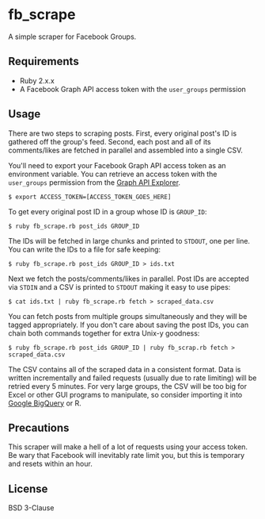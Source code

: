 # fb_scrape

A simple scraper for Facebook Groups.

## Requirements

* Ruby 2.x.x
* A Facebook Graph API access token with the `user_groups` permission

## Usage

There are two steps to scraping posts. First, every original post's ID is gathered off the group's feed. Second, each post and all of its comments/likes are fetched in parallel and assembled into a single CSV.

You'll need to export your Facebook Graph API access token as an environment variable. You can retrieve an access token with the `user_groups` permission from the [Graph API Explorer](https://developers.facebook.com/tools/explorer/).

    $ export ACCESS_TOKEN=[ACCESS_TOKEN_GOES_HERE]

To get every original post ID in a group whose ID is `GROUP_ID`:

    $ ruby fb_scrape.rb post_ids GROUP_ID

The IDs will be fetched in large chunks and printed to `STDOUT`, one per line. You can write the IDs to a file for safe keeping:

    $ ruby fb_scrape.rb post_ids GROUP_ID > ids.txt

Next we fetch the posts/comments/likes in parallel. Post IDs are accepted via `STDIN` and a CSV is printed to `STDOUT` making it easy to use pipes:

    $ cat ids.txt | ruby fb_scrape.rb fetch > scraped_data.csv

You can fetch posts from multiple groups simultaneously and they will be tagged
appropriately. If you don't care about saving the post IDs, you can chain both commands together for extra Unix-y goodness:

    $ ruby fb_scrape.rb post_ids GROUP_ID | ruby fb_scrap.rb fetch > scraped_data.csv

The CSV contains all of the scraped data in a consistent format. Data is written incrementally and failed requests (usually due to rate limiting) will be retried every 5 minutes. For very large groups, the CSV will be too big for Excel or other GUI programs to manipulate, so consider importing it into [Google BigQuery](https://cloud.google.com/bigquery/) or R.

## Precautions

This scraper will make a hell of a lot of requests using your access token. Be wary that Facebook will inevitably rate limit you, but this is temporary and resets within an hour.

## License

BSD 3-Clause
